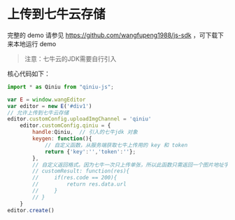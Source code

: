 # 上传到七牛云存储

完整的 demo 请参见 https://github.com/wangfupeng1988/js-sdk ，可下载下来本地运行 demo

> 注意：七牛云的JDK需要自行引入

核心代码如下：

```js
import * as Qiniu from "qiniu-js";

var E = window.wangEditor
var editor = new E('#div1')
// 允许上传到七牛云存储
editor.customConfig.uploadImgChannel = 'qiniu'
    editor.customConfig.qiniu = {
        handle:Qiniu,  // 引入的七牛jdk 对象
        keygen: function(){
            // 自定义函数，从服务端获取七牛上传用的 key 和 token
            return {'key':'','token':''};
        },
        // 自定义返回格式。因为七牛一次只上传单张，所以此函数只需返回一个图片地址字符串
        // customResult: function(res){
        //     if(res.code == 200){
        //         return res.data.url
        //     }
        // }
    }
editor.create()


```
